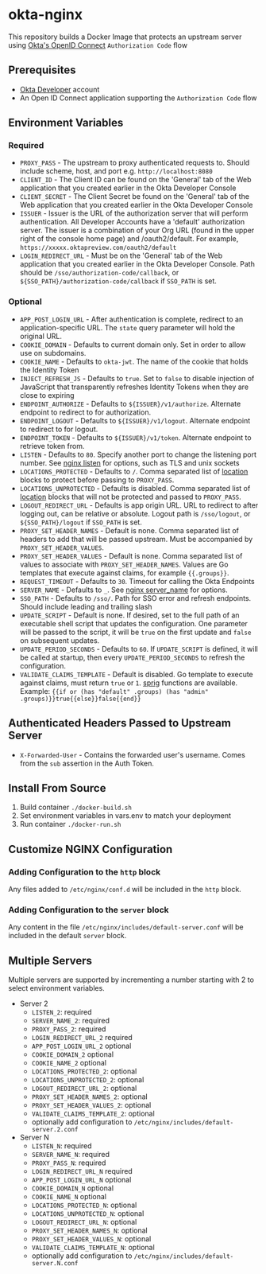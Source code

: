 # okta-nginx

This repository builds a Docker Image that protects an upstream server using [Okta's OpenID Connect](https://developer.okta.com/docs/api/resources/oidc) `Authorization Code` flow

## Prerequisites

- [Okta Developer](https://developer.okta.com/) account
- An Open ID Connect application supporting the `Authorization Code` flow

## Environment Variables

### Required

- `PROXY_PASS` - The upstream to proxy authenticated requests to.  Should include scheme, host, and port e.g. `http://localhost:8080`
- `CLIENT_ID` - The Client ID can be found on the 'General' tab of the Web application that you created earlier in the Okta Developer Console
- `CLIENT_SECRET` - The Client Secret be found on the 'General' tab of the Web application that you created earlier in the Okta Developer Console
- `ISSUER` - Issuer is the URL of the authorization server that will perform authentication. All Developer Accounts have a 'default' authorization server. The issuer is a combination of your Org URL (found in the upper right of the console home page) and /oauth2/default. For example, `https://xxxxx.oktapreview.com/oauth2/default`
- `LOGIN_REDIRECT_URL` - Must be on the 'General' tab of the Web application that you created earlier in the Okta Developer Console.  Path should be `/sso/authorization-code/callback`, or `${SSO_PATH}/authorization-code/callback` if `SSO_PATH` is set.

### Optional

- `APP_POST_LOGIN_URL` - After authentication is complete, redirect to an application-specific URL.  The `state` query parameter will hold the original URL.
- `COOKIE_DOMAIN` - Defaults to current domain only.  Set in order to allow use on subdomains.
- `COOKIE_NAME` - Defaults to `okta-jwt`. The name of the cookie that holds the Identity Token
- `INJECT_REFRESH_JS` - Defaults to `true`.  Set to `false` to disable injection of JavaScript that transparently refreshes Identity Tokens when they are close to expiring
- `ENDPOINT_AUTHORIZE` - Defaults to `${ISSUER}/v1/authorize`.  Alternate endpoint to redirect to for authorization.
- `ENDPOINT_LOGOUT` - Defaults to `${ISSUER}/v1/logout`.  Alternate endpoint to redirect to for logout.
- `ENDPOINT_TOKEN` - Defaults to `${ISSUER}/v1/token`.  Alternate endpoint to retrieve token from.
- `LISTEN` - Defaults to `80`.  Specify another port to change the listening port number.  See [nginx listen](http://nginx.org/en/docs/http/ngx_http_core_module.html#listen) for options, such as TLS and unix sockets
- `LOCATIONS_PROTECTED` - Defaults to `/`.  Comma separated list of [location](http://nginx.org/en/docs/http/ngx_http_core_module.html#location) blocks to protect before passing to `PROXY_PASS`.
- `LOCATIONS_UNPROTECTED` - Defaults is disabled.  Comma separated list of [location](http://nginx.org/en/docs/http/ngx_http_core_module.html#location) blocks that will not be protected and passed to `PROXY_PASS`.
- `LOGOUT_REDIRECT_URL` - Defaults is app origin URL.  URL to redirect to after logging out, can be relative or absolute.  Logout path is `/sso/logout`, or `${SSO_PATH}/logout` if `SSO_PATH` is set.
- `PROXY_SET_HEADER_NAMES` - Default is none.  Comma separated list of headers to add that will be passed upstream.  Must be accompanied by `PROXY_SET_HEADER_VALUES`.
- `PROXY_SET_HEADER_VALUES` - Default is none.  Comma separated list of values to associate with `PROXY_SET_HEADER_NAMES`.  Values are Go templates that execute against claims, for example `{{.groups}}`.
- `REQUEST_TIMEOUT` - Defaults to `30`.  Timeout for calling the Okta Endpoints
- `SERVER_NAME` - Defaults to `_`.  See [nginx server_name](http://nginx.org/en/docs/http/ngx_http_core_module.html#server_name) for options.
- `SSO_PATH` - Defaults to `/sso/`. Path for SSO error and refresh endpoints.  Should include leading and trailing slash
- `UPDATE_SCRIPT` - Default is none.  If desired, set to the full path of an executable shell script that updates the configuration.  One parameter will be passed to the script, it will be `true` on the first update and `false` on subsequent updates.
- `UPDATE_PERIOD_SECONDS` - Defaults to `60`.  If `UPDATE_SCRIPT` is defined, it will be called at startup, then every `UPDATE_PERIOD_SECONDS` to refresh the configuration.
- `VALIDATE_CLAIMS_TEMPLATE` - Default is disabled. Go template to execute against claims, must return `true` or `1`.  [sprig](http://masterminds.github.io/sprig/) functions are available.  Example: `{{if or (has "default" .groups) (has "admin" .groups)}}true{{else}}false{{end}}`

## Authenticated Headers Passed to Upstream Server

- `X-Forwarded-User` - Contains the forwarded user's username.  Comes from the `sub` assertion in the Auth Token.

## Install From Source

1.  Build container `./docker-build.sh`
2.  Set environment variables in vars.env to match your deployment
3.  Run container `./docker-run.sh`

## Customize NGINX Configuration

### Adding Configuration to the `http` block

Any files added to `/etc/nginx/conf.d` will be included in the `http` block.

### Adding Configuration to the `server` block

Any content in the file `/etc/nginx/includes/default-server.conf` will be included in the default `server` block.

## Multiple Servers

Multiple servers are supported by incrementing a number starting with 2 to select environment variables.

- Server 2
    - `LISTEN_2`: required
    - `SERVER_NAME_2`: required
    - `PROXY_PASS_2`: required
    - `LOGIN_REDIRECT_URL_2` required
    - `APP_POST_LOGIN_URL_2` optional
    - `COOKIE_DOMAIN_2` optional
    - `COOKIE_NAME_2` optional
    - `LOCATIONS_PROTECTED_2`: optional
    - `LOCATIONS_UNPROTECTED_2`: optional
    - `LOGOUT_REDIRECT_URL_2`: optional
    - `PROXY_SET_HEADER_NAMES_2`: optional
    - `PROXY_SET_HEADER_VALUES_2`: optional
    - `VALIDATE_CLAIMS_TEMPLATE_2`: optional
    - optionally add configuration to `/etc/nginx/includes/default-server.2.conf`
- Server N
    - `LISTEN_N`: required
    - `SERVER_NAME_N`: required
    - `PROXY_PASS_N`: required
    - `LOGIN_REDIRECT_URL_N` required
    - `APP_POST_LOGIN_URL_N` optional
    - `COOKIE_DOMAIN_N` optional
    - `COOKIE_NAME_N` optional
    - `LOCATIONS_PROTECTED_N`: optional
    - `LOCATIONS_UNPROTECTED_N`: optional
    - `LOGOUT_REDIRECT_URL_N`: optional
    - `PROXY_SET_HEADER_NAMES_N`: optional
    - `PROXY_SET_HEADER_VALUES_N`: optional
    - `VALIDATE_CLAIMS_TEMPLATE_N`: optional
    - optionally add configuration to `/etc/nginx/includes/default-server.N.conf`
